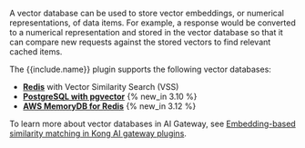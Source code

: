 A vector database can be used to store vector embeddings, or numerical representations, of data items. For example, a response would be converted to a numerical representation and stored in the vector database so that it can compare new requests against the stored vectors to find relevant cached items.

The {{include.name}} plugin supports the following vector databases:
* **[Redis](https://redis.io/docs/latest/stack/search/reference/vectors/)** with Vector Similarity Search (VSS)
* **[PostgreSQL with pgvector](https://github.com/pgvector/pgvector)** {% new_in 3.10 %}
* **[AWS MemoryDB for Redis](https://docs.aws.amazon.com/memorydb/latest/devguide/vector-search-overview.html)** {% new_in 3.12 %}

To learn more about vector databases in AI Gateway, see [Embedding-based similarity matching in Kong AI gateway plugins](/ai-gateway/semantic-similarity/).